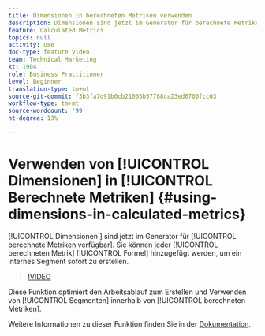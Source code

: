```yaml
---
title: Dimensionen in berechneten Metriken verwenden
description: Dimensionen sind jetzt im Generator für berechnete Metriken verfügbar. Sie können zu jeder errechneten Metrikformel hinzugefügt werden, um ein internes Segment sofort zu erstellen.
feature: Calculated Metrics
topics: null
activity: use
doc-type: feature video
team: Technical Marketing
kt: 1904
role: Business Practitioner
level: Beginner
translation-type: tm+mt
source-git-commit: f3b3fa7d91b0cb21005b57768ca23ed6700fcc03
workflow-type: tm+mt
source-wordcount: '99'
ht-degree: 13%

---
```



# Verwenden von [!UICONTROL Dimensionen] in [!UICONTROL Berechnete Metriken] {#using-dimensions-in-calculated-metrics}

[!UICONTROL Dimensionen ] sind jetzt im Generator für  [!UICONTROL berechnete Metriken verfügbar]. Sie können jeder [!UICONTROL berechneten Metrik] [!UICONTROL Formel] hinzugefügt werden, um ein internes Segment sofort zu erstellen.

>[!VIDEO](https://video.tv.adobe.com/v/23723/?quality=12)

Diese Funktion optimiert den Arbeitsablauf zum Erstellen und Verwenden von [!UICONTROL Segmenten] innerhalb von [!UICONTROL berechneten Metriken].

Weitere Informationen zu dieser Funktion finden Sie in der [Dokumentation](https://marketing.adobe.com/resources/help/de_DE/analytics/calcmetrics/cm_build_metrics.html).
